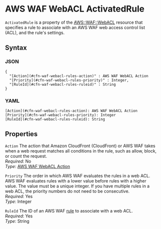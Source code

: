 # AWS WAF WebACL ActivatedRule<a name="aws-properties-waf-webacl-rules"></a>

`ActivatedRule` is a property of the [AWS::WAF::WebACL](aws-resource-waf-webacl.md) resource that specifies a rule to associate with an AWS WAF web access control list \(ACL\), and the rule's settings\.

## Syntax<a name="aws-properties-waf-webacl-rules-syntax"></a>

### JSON<a name="aws-properties-waf-webacl-rules-syntax.json"></a>

```
{
  "[Action](#cfn-waf-webacl-rules-action)" : AWS WAF WebACL Action
  "[Priority](#cfn-waf-webacl-rules-priority)" : Integer,
  "[RuleId](#cfn-waf-webacl-rules-ruleid)" : String
}
```

### YAML<a name="aws-properties-waf-webacl-rules-syntax.yaml"></a>

```
[Action](#cfn-waf-webacl-rules-action): AWS WAF WebACL Action
[Priority](#cfn-waf-webacl-rules-priority): Integer
[RuleId](#cfn-waf-webacl-rules-ruleid): String
```

## Properties<a name="aws-properties-waf-webacl-rules-properties"></a>

`Action`  <a name="cfn-waf-webacl-rules-action"></a>
The action that Amazon CloudFront \(CloudFront\) or AWS WAF takes when a web request matches all conditions in the rule, such as allow, block, or count the request\.  
*Required*: No  
*Type*: [AWS WAF WebACL Action](aws-properties-waf-webacl-action.md)

`Priority`  <a name="cfn-waf-webacl-rules-priority"></a>
The order in which AWS WAF evaluates the rules in a web ACL\. AWS WAF evaluates rules with a lower value before rules with a higher value\. The value must be a unique integer\. If you have multiple rules in a web ACL, the priority numbers do not need to be consecutive\.  
*Required*: Yes  
*Type*: Integer

`RuleId`  <a name="cfn-waf-webacl-rules-ruleid"></a>
The ID of an AWS WAF [rule](aws-resource-waf-rule.md) to associate with a web ACL\.  
*Required*: Yes  
*Type*: String
